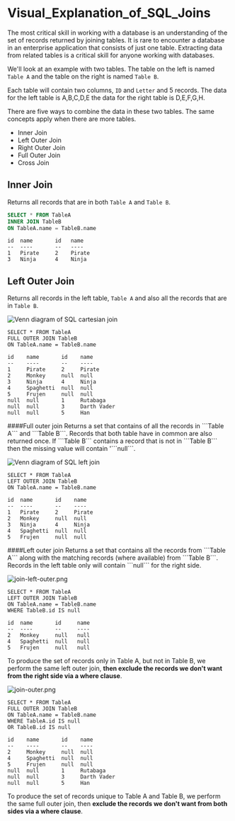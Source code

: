 # Visual\_Explanation\_of\_SQL\_Joins

The most critical skill in working with a database is an understanding of the set of records returned by joining tables. It is rare to encounter a database in an enterprise application that consists of just one table. Extracting data from related tables is a critical skill for anyone working with databases.

We'll look at an example with two tables. The table on the left is named `Table A` and the table on the right is named `Table B`.

Each table will contain two columns, `ID` and `Letter` and 5 records. The data for the left table is A,B,C,D,E the data for the right table is D,E,F,G,H.

There are five ways to combine the data in these two tables. The same concepts apply when there are more tables.

* Inner Join 
* Left Outer Join
* Right Outer Join
* Full Outer Join
* Cross Join

## Inner Join

Returns all records that are in both `Table A` and `Table B`.

```sql
SELECT * FROM TableA
INNER JOIN TableB
ON TableA.name = TableB.name
```

```text
id  name       id   name
--  ----       --   ----
1   Pirate     2    Pirate
3   Ninja      4    Ninja
```

## Left Outer Join

Returns all records in the left table, `Table A` and also all the records that are in `Table B`.

![Venn diagram of SQL cartesian join](http://blog.codinghorror.com/content/images/uploads/2007/10/6a0120a85dcdae970b012877702725970c-pi.png)

```text
SELECT * FROM TableA
FULL OUTER JOIN TableB
ON TableA.name = TableB.name

id    name       id    name
--    ----       --    ----
1     Pirate     2     Pirate
2     Monkey     null  null
3     Ninja      4     Ninja
4     Spaghetti  null  null
5     Frujen     null  null  
null  null       1     Rutabaga
null  null       3     Darth Vader
null  null       5     Han
```

 \#\#\#\#Full outer join Returns a set that contains of all the records in \`\`\`Table A\`\`\` and \`\`\`Table B\`\`\`. Records that both table have in common are also returned once. If \`\`\`Table B\`\`\` contains a record that is not in \`\`\`Table B\`\`\` then the missing value will contain '\`\`\`null\`\`\`.

![Venn diagram of SQL left join](http://blog.codinghorror.com/content/images/uploads/2007/10/6a0120a85dcdae970b01287770273e970c-pi.png)

```text
SELECT * FROM TableA
LEFT OUTER JOIN TableB
ON TableA.name = TableB.name

id  name       id    name
--  ----       --    ----
1   Pirate     2     Pirate
2   Monkey     null  null
3   Ninja      4     Ninja
4   Spaghetti  null  null
5   Frujen     null  null
```

 \#\#\#\#Left outer join Returns a set that contains all the records from \`\`\`Table A\`\`\` along with the matching records \(where available\) from \`\`\`Table B\`\`\`. Records in the left table only will contain \`\`\`null\`\`\` for the right side.

![join-left-outer.png](http://blog.codinghorror.com/content/images/uploads/2007/10/6a0120a85dcdae970b012877702754970c-pi.png)

```text
SELECT * FROM TableA
LEFT OUTER JOIN TableB
ON TableA.name = TableB.name
WHERE TableB.id IS null

id  name       id     name
--  ----       --     ----
2   Monkey     null   null
4   Spaghetti  null   null
5   Frujen     null   null

```

To produce the set of records only in Table A, but not in Table B, we perform the same left outer join, **then exclude the records we don't want from the right side via a where clause**.

![join-outer.png](http://blog.codinghorror.com/content/images/uploads/2007/10/6a0120a85dcdae970b012877702769970c-pi.png)

```text
SELECT * FROM TableA
FULL OUTER JOIN TableB
ON TableA.name = TableB.name
WHERE TableA.id IS null
OR TableB.id IS null

id    name       id    name
--    ----       --    ----
2     Monkey     null  null
4     Spaghetti  null  null
5     Frujen     null  null
null  null       1     Rutabaga
null  null       3     Darth Vader
null  null       5     Han
```

To produce the set of records unique to Table A and Table B, we perform the same full outer join, then **exclude the records we don't want from both sides via a where clause**.

